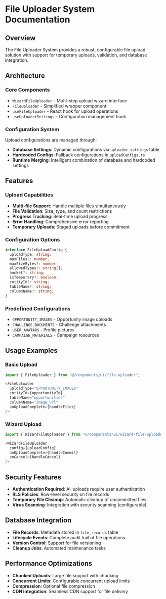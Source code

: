 # File Uploader System Documentation

## Overview
The File Uploader System provides a robust, configurable file upload solution with support for temporary uploads, validation, and database integration.

## Architecture

### Core Components
- `WizardFileUploader` - Multi-step upload wizard interface
- `FileUploader` - Simplified wrapper component  
- `useFileUploader` - React hook for upload operations
- `useUploaderSettings` - Configuration management hook

### Configuration System
Upload configurations are managed through:
- **Database Settings**: Dynamic configurations via `uploader_settings` table
- **Hardcoded Configs**: Fallback configurations in `uploadConfigs.ts`
- **Runtime Merging**: Intelligent combination of database and hardcoded settings

## Features

### Upload Capabilities
- **Multi-file Support**: Handle multiple files simultaneously
- **File Validation**: Size, type, and count restrictions
- **Progress Tracking**: Real-time upload progress
- **Error Handling**: Comprehensive error reporting
- **Temporary Uploads**: Staged uploads before commitment

### Configuration Options
```typescript
interface FileUploadConfig {
  uploadType: string;
  maxFiles?: number;
  maxSizeBytes?: number;
  allowedTypes?: string[];
  bucket?: string;
  isTemporary?: boolean;
  entityId?: string;
  tableName?: string;
  columnName?: string;
}
```

### Predefined Configurations
- `OPPORTUNITY_IMAGES` - Opportunity image uploads
- `CHALLENGE_DOCUMENTS` - Challenge attachments
- `USER_AVATARS` - Profile pictures
- `CAMPAIGN_MATERIALS` - Campaign resources

## Usage Examples

### Basic Upload
```typescript
import { FileUploader } from '@/components/ui/file-uploader';

<FileUploader
  uploadType="OPPORTUNITY_IMAGES"
  entityId={opportunityId}
  tableName="opportunities"
  columnName="image_url"
  onUploadComplete={handleFiles}
/>
```

### Wizard Upload
```typescript
import { WizardFileUploader } from '@/components/ui/wizard-file-uploader';

<WizardFileUploader
  config={uploadConfig}
  onUploadComplete={handleCommit}
  onCancel={handleCancel}
/>
```

## Security Features
- **Authentication Required**: All uploads require user authentication
- **RLS Policies**: Row-level security on file records
- **Temporary File Cleanup**: Automatic cleanup of uncommitted files
- **Virus Scanning**: Integration with security scanning (configurable)

## Database Integration
- **File Records**: Metadata stored in `file_records` table
- **Lifecycle Events**: Complete audit trail of file operations
- **Version Control**: Support for file versioning
- **Cleanup Jobs**: Automated maintenance tasks

## Performance Optimizations
- **Chunked Uploads**: Large file support with chunking
- **Concurrent Limits**: Configurable concurrent upload limits
- **Compression**: Optional file compression
- **CDN Integration**: Seamless CDN support for file delivery